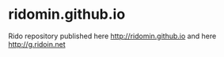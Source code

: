 ridomin.github.io
=================

Rido repository published here http://ridomin.github.io and here http://g.ridoin.net


